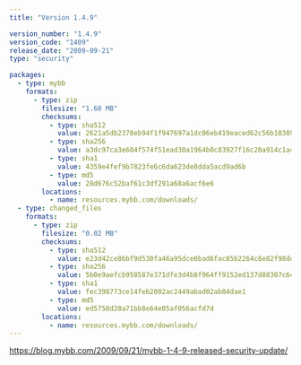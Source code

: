 ```yaml
---
title: "Version 1.4.9"

version_number: "1.4.9"
version_code: "1409"
release_date: "2009-09-21"
type: "security"

packages:
  - type: mybb
    formats:
      - type: zip
        filesize: "1.68 MB"
        checksums:
          - type: sha512
            value: 2621a5db2378eb94f1f947697a1dc06eb419eaced62c56b10309304dead4a931ea557baa8edf77f9bff14cf81b46fa04585a9d4c2e0140ae0cfbc5ce8285a08c
          - type: sha256
            value: a3dc97ca3e604f574f51ead30a1964b0c83927f16c20a914c1a4b6ee5496531f
          - type: sha1
            value: 4359e4fef9b7823fe6c6da623de8dda5acd9ad6b
          - type: md5
            value: 28d676c52baf61c3df291a68a6acf6e6
        locations:
          - name: resources.mybb.com/downloads/
  - type: changed_files
    formats:
      - type: zip
        filesize: "0.02 MB"
        checksums:
          - type: sha512
            value: e23d42ce86bf9d530fa46a95dce0bad6fac85b2264c8e82f98ddf1c1ca0da68486370762cd83abd5146997c1adc12b9ded686e64563cbc0a87f185d4dcf6f3ac
          - type: sha256
            value: 5b0e9aefcb958587e371dfe3d4b8f964ff9152ed137d88307c640dadecbfc468
          - type: sha1
            value: fec398773ce14feb2002ac2449abad02ab84dae1
          - type: md5
            value: ed5758d28a71bb8e64e05af056acfd7d
        locations:
          - name: resources.mybb.com/downloads/
---
```


<https://blog.mybb.com/2009/09/21/mybb-1-4-9-released-security-update/>

